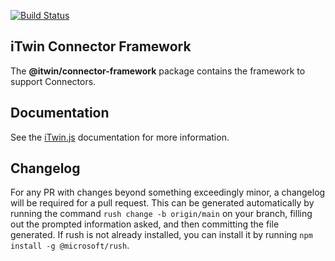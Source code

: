 [![Build Status](https://bentleycs.visualstudio.com/iModelTechnologies/_apis/build/status/iTwin%20Connector%20Frameworks/iTwin.connector-framework?repoName=iTwin%2Fconnector-framework&branchName=main)](https://bentleycs.visualstudio.com/iModelTechnologies/_build/latest?definitionId=5669&repoName=iTwin%2Fconnector-framework&branchName=main)

## iTwin Connector Framework

The **@itwin/connector-framework** package contains the framework to support Connectors.

## Documentation

See the [iTwin.js](https://www.itwinjs.org) documentation for more information.

## Changelog

For any PR with changes beyond something exceedingly minor, a changelog will be required for a pull request. This can be generated automatically by running the command `rush change -b origin/main` on your branch, filling out the prompted information asked, and then committing the file generated. If rush is not already installed, you can install it by running `npm install -g @microsoft/rush`.